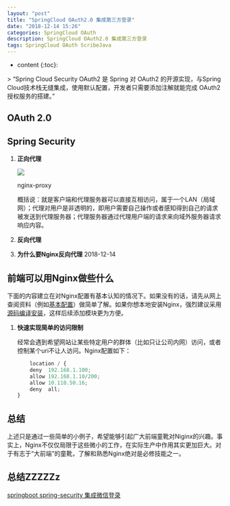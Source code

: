 ```yaml
---
layout: "post"
title: "SpringCloud OAuth2.0 集成第三方登录"
date: "2018-12-14 15:26"
categories: SpringCloud OAuth
description: SpringCloud OAuth2.0 集成第三方登录
tags: SpringCloud OAuth ScribeJava
---
```

* content
{:toc}:
<div class="postImg" style="background-image:url(http://pjpst7ucp.bkt.clouddn.com/auth2.jpg)"></div>
> “Spring Cloud Security OAuth2 是 Spring 对 OAuth2 的开源实现，与Spring Cloud技术栈无缝集成，使用默认配置，开发者只需要添加注解就能完成 OAuth2 授权服务的搭建。”


## OAuth 2.0


## Spring Security


1. **正向代理**


    ![](https://likonion-1254082995.cos.ap-chengdu.myqcloud.com/media/1661ac31c06b0681.jpeg)
    <p class="img-instructions">nginx-proxy</p>

    概括说：就是客户端和代理服务器可以直接互相访问，属于一个LAN（局域网）；代理对用户是非透明的，即用户需要自己操作或者感知得到自己的请求被发送到代理服务器；代理服务器通过代理用户端的请求来向域外服务器请求响应内容。

2. **反向代理**



3. **为什么要Nginx反向代理**
2018-12-14


## 前端可以用Nginx做些什么

下面的内容建立在对Nginx配置有基本认知的情况下。如果没有的话，请先从网上查阅资料（例如[基本配置](https://link.juejin.im/?target=http%3A%2F%2Fwww.nginx.cn%2F76.html)）做简单了解。如果你想本地安装Nginx，强烈建议采用[源码编译安装](https://link.juejin.im/?target=http%3A%2F%2Fwww.nginx.cn%2Finstall)，这样后续添加模块更为方便。

1. **快速实现简单的访问限制**

    经常会遇到希望网站让某些特定用户的群体（比如只让公司内网）访问，或者控制某个uri不让人访问。Nginx配置如下：
    ```js
        location / {
        deny  192.168.1.100;
        allow 192.168.1.10/200;
        allow 10.110.50.16;
        deny  all;
    }
    ```


## 总结

上述只是通过一些简单的小例子，希望能够引起广大前端童靴对Niginx的兴趣。事实上，Nginx不仅仅局限于这些微小的工作，在实际生产中作用其实更加巨大。对于有志于“大前端”的童靴，了解和熟悉Nginx绝对是必修技能之一。






## 总结ZZZZZz

[springboot spring-security 集成微信登录](https://blog.csdn.net/luotuo818/article/details/78685842)
